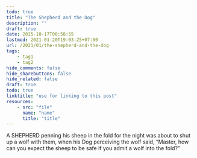 ```yaml
---
todo: true
title: "The Shepherd and the Dog"
description: ""
draft: true
date: 2015-10-17T00:58:55
lastmod: 2021-01-20T19:03:25+07:00
url: /2021/01/the-shepherd-and-the-dog
tags:
    - tag1
    - tag2
hide_comments: false
hide_sharebuttons: false
hide_related: false
draft: true
todo: true
linktitle: "use for linking to this post"
resources:
    - src: "file"
      name: "name"
      title: "title"
---
```


A SHEPHERD penning his sheep in the fold for the night was about to shut up a wolf with them, when his Dog perceiving the wolf said, “Master, how can you expect the sheep to be safe if you admit a wolf into the fold?”
